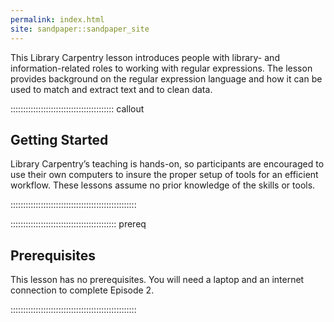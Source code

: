 ```yaml
---
permalink: index.html
site: sandpaper::sandpaper_site
---
```


This Library Carpentry lesson introduces people with library- and information-related roles to working with regular expressions. The lesson provides background on the regular expression language and how it can be used to match and extract text and to clean data.

:::::::::::::::::::::::::::::::::::::::::  callout

## Getting Started

Library Carpentry’s teaching is hands-on, so participants are encouraged to use their own computers to insure the proper setup of tools for an efficient workflow. These lessons assume no prior knowledge of the skills or tools. 

::::::::::::::::::::::::::::::::::::::::::::::::::

::::::::::::::::::::::::::::::::::::::::::  prereq

## Prerequisites

This lesson has no prerequisites. You will need a laptop and an internet connection to complete Episode 2.

::::::::::::::::::::::::::::::::::::::::::::::::::


